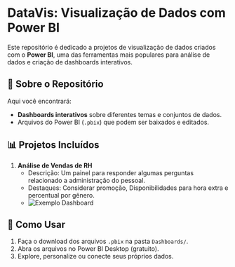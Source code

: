 # DataVis: Visualização de Dados com Power BI

Este repositório é dedicado a projetos de visualização de dados criados com o **Power BI**, uma das ferramentas mais populares para análise de dados e criação de dashboards interativos.

## 📝 Sobre o Repositório
Aqui você encontrará:
- **Dashboards interativos** sobre diferentes temas e conjuntos de dados.
- Arquivos do Power BI (`.pbix`) que podem ser baixados e editados.

## 📊 Projetos Incluídos
1. **Análise de Vendas de RH**
   - Descrição: Um painel para responder algumas perguntas relacionado a administração do pessoal.
   - Destaques: Considerar promoção, Disponibilidades para hora extra e percentual por gênero.
   - ![Exemplo Dashboard](RH)



## 🚀 Como Usar
1. Faça o download dos arquivos `.pbix` na pasta `Dashboards/`.
2. Abra os arquivos no Power BI Desktop (gratuito).
3. Explore, personalize ou conecte seus próprios dados.

